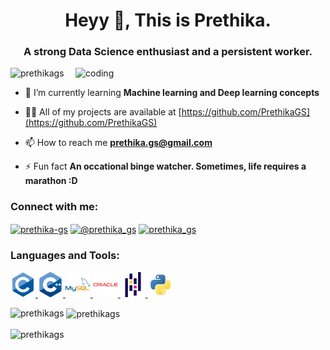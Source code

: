 <h1 align="center">Heyy 👋, This is Prethika.</h1>
<h3 align="center">A strong Data Science enthusiast and a persistent worker.</h3>

<img align="right" alt="coding" width="400" src="https://media.tenor.com/PP9v7VIs6R4AAAAd/scaler-create-impact.gif">	

<p align="left"> <img src="https://komarev.com/ghpvc/?username=prethikags&label=Profile%20views&color=0e75b6&style=flat" alt="prethikags" /> </p>

- 🌱 I’m currently learning **Machine learning and Deep learning concepts**

- 👨‍💻 All of my projects are available at [https://github.com/PrethikaGS](https://github.com/PrethikaGS)

- 📫 How to reach me **prethika.gs@gmail.com**

- ⚡ Fun fact **An occational binge watcher. Sometimes, life requires a marathon :D**

<h3 align="left">Connect with me:</h3>
<p align="left">
<a href="https://linkedin.com/in/prethika-gs" target="blank"><img align="center" src="https://raw.githubusercontent.com/rahuldkjain/github-profile-readme-generator/master/src/images/icons/Social/linked-in-alt.svg" alt="prethika-gs" height="30" width="40" /></a>
<a href="https://www.hackerrank.com/@prethika_gs" target="blank"><img align="center" src="https://raw.githubusercontent.com/rahuldkjain/github-profile-readme-generator/master/src/images/icons/Social/hackerrank.svg" alt="@prethika_gs" height="30" width="40" /></a>
<a href="https://www.leetcode.com/prethika_gs" target="blank"><img align="center" src="https://raw.githubusercontent.com/rahuldkjain/github-profile-readme-generator/master/src/images/icons/Social/leet-code.svg" alt="prethika_gs" height="30" width="40" /></a>
</p>

<h3 align="left">Languages and Tools:</h3>
<p align="left"> <a href="https://www.cprogramming.com/" target="_blank" rel="noreferrer"> <img src="https://raw.githubusercontent.com/devicons/devicon/master/icons/c/c-original.svg" alt="c" width="40" height="40"/> </a> <a href="https://www.w3schools.com/cpp/" target="_blank" rel="noreferrer"> <img src="https://raw.githubusercontent.com/devicons/devicon/master/icons/cplusplus/cplusplus-original.svg" alt="cplusplus" width="40" height="40"/> </a> <a href="https://www.mysql.com/" target="_blank" rel="noreferrer"> <img src="https://raw.githubusercontent.com/devicons/devicon/master/icons/mysql/mysql-original-wordmark.svg" alt="mysql" width="40" height="40"/> </a> <a href="https://www.oracle.com/" target="_blank" rel="noreferrer"> <img src="https://raw.githubusercontent.com/devicons/devicon/master/icons/oracle/oracle-original.svg" alt="oracle" width="40" height="40"/> </a> <a href="https://pandas.pydata.org/" target="_blank" rel="noreferrer"> <img src="https://raw.githubusercontent.com/devicons/devicon/2ae2a900d2f041da66e950e4d48052658d850630/icons/pandas/pandas-original.svg" alt="pandas" width="40" height="40"/> </a> <a href="https://www.python.org" target="_blank" rel="noreferrer"> <img src="https://raw.githubusercontent.com/devicons/devicon/master/icons/python/python-original.svg" alt="python" width="40" height="40"/> </a> </p>

<p><img align="left" src="https://github-readme-stats.vercel.app/api/top-langs?username=prethikags&show_icons=true&locale=en&layout=compact" alt="prethikags" /></p>

<p>&nbsp;<img align="center" src="https://github-readme-stats.vercel.app/api?username=prethikags&show_icons=true&locale=en" alt="prethikags" /></p>

<p><img align="center" src="https://github-readme-streak-stats.herokuapp.com/?user=prethikags&" alt="prethikags" /></p>
